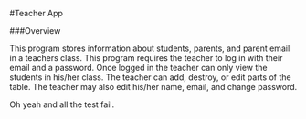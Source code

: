 #Teacher App

###Overview

This program stores information about students, parents, and parent email in a teachers class. This program requires the teacher to log in with their email and a password. Once logged in the teacher can only view the students in his/her class. The teacher can add, destroy, or edit parts of the table. The teacher may also edit his/her name, email, and change password.

Oh yeah and all the test fail.

